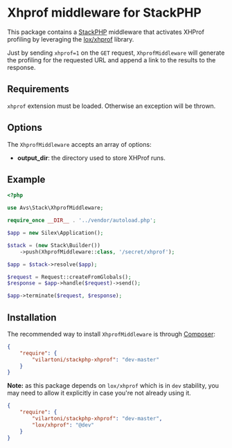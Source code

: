 Xhprof middleware for StackPHP
==============================

This package contains a [StackPHP](http://stackphp.com/) middleware that activates XHProf profiling
by leveraging the [lox/xhprof](https://github.com/lox/xhprof) library.

Just by sending `xhprof=1` on the `GET` request, `XhprofMiddleware` will generate the profiling for the
requested URL and append a link to the results to the response.

Requirements
------------
`xhprof` extension must be loaded. Otherwise an exception will be thrown.

Options
-------

The `XhprofMiddleware` accepts an array of options:

- **output_dir**: the directory used to store XHProf runs.

Example
-------

```php
<?php

use Avs\Stack\XhprofMiddleware;

require_once __DIR__ . '../vendor/autoload.php';

$app = new Silex\Application();

$stack = (new Stack\Builder())
    ->push(XhprofMiddleware::class, '/secret/xhprof');

$app = $stack->resolve($app);

$request = Request::createFromGlobals();
$response = $app->handle($request)->send();

$app->terminate($request, $response);
```

Installation
------------

The recommended way to install `XhprofMiddleware` is through [Composer](http://getcomposer.org/):

``` json
{
    "require": {
        "vilartoni/stackphp-xhprof": "dev-master"
    }
}
```

**Note:** as this package depends on `lox/xhprof` which is in `dev` stability, you may need to
allow it explicitly in case you're not already using it.

```json
{
    "require": {
        "vilartoni/stackphp-xhprof": "dev-master",
        "lox/xhprof": "@dev"
    }
}

```
